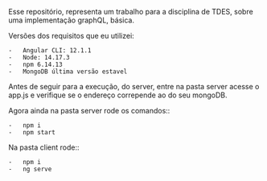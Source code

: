 Esse repositório, representa um trabalho para a disciplina de TDES, sobre uma implementação graphQL, básica.


Versões dos requisitos que eu utilizei:

	-	Angular CLI: 12.1.1
	-	Node: 14.17.3
	-	npm 6.14.13
	-	MongoDB última versão estavel

Antes de seguir para a execução, do server, entre na pasta server
acesse o app.js e verifique se o endereço correpende ao do seu mongoDB.

Agora ainda na pasta server rode os comandos::

	-	npm i
	-	npm start

Na pasta client rode::
		
	-	npm i
	-	ng serve